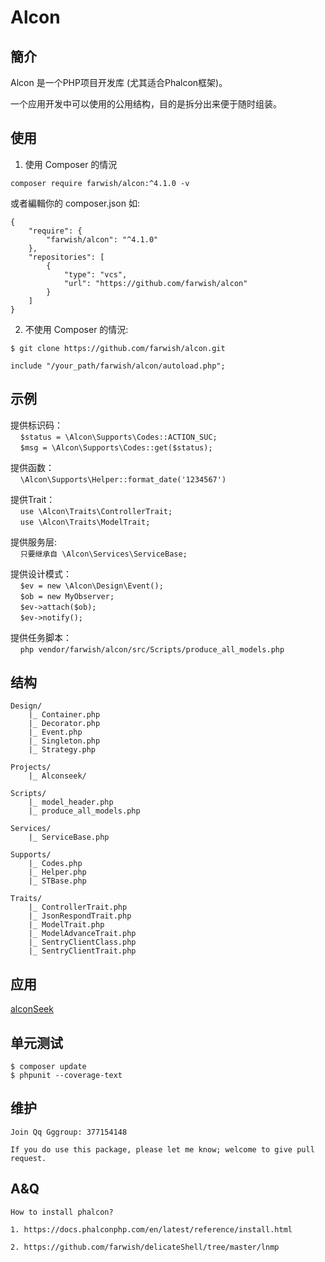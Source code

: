 # Alcon

## 簡介

Alcon 是一个PHP项目开发库 (尤其适合Phalcon框架)。  

一个应用开发中可以使用的公用结构，目的是拆分出来便于随时组装。  

## 使用

1. 使用 Composer 的情況  

```
composer require farwish/alcon:^4.1.0 -v  
```

或者編輯你的 composer.json 如:  

```
{  
    "require": {   
        "farwish/alcon": "^4.1.0"  
    },  
    "repositories": [   
        {
            "type": "vcs",  
            "url": "https://github.com/farwish/alcon"  
        }
    ]   
}  
```

2. 不使用 Composer 的情況:  

```
$ git clone https://github.com/farwish/alcon.git    

include "/your_path/farwish/alcon/autoload.php";  
```

## 示例  

提供标识码：  
    `$status = \Alcon\Supports\Codes::ACTION_SUC;`  
    `$msg = \Alcon\Supports\Codes::get($status);`  

提供函数：  
    `\Alcon\Supports\Helper::format_date('1234567')`  

提供Trait：  
    `use \Alcon\Traits\ControllerTrait;`  
    `use \Alcon\Traits\ModelTrait;`  

提供服务层:  
    `只要继承自 \Alcon\Services\ServiceBase;`   

提供设计模式：  
    `$ev = new \Alcon\Design\Event();`  
    `$ob = new MyObserver;`  
    `$ev->attach($ob);`  
    `$ev->notify();`  

提供任务脚本：  
    `php vendor/farwish/alcon/src/Scripts/produce_all_models.php`   

## 结构   

```
Design/   
    |_ Container.php  
    |_ Decorator.php  
    |_ Event.php  
    |_ Singleton.php  
    |_ Strategy.php  

Projects/  
    |_ Alconseek/  

Scripts/   
    |_ model_header.php   
    |_ produce_all_models.php  

Services/  
    |_ ServiceBase.php  

Supports/  
    |_ Codes.php  
    |_ Helper.php  
    |_ STBase.php  

Traits/  
    |_ ControllerTrait.php   
    |_ JsonRespondTrait.php  
    |_ ModelTrait.php  
    |_ ModelAdvanceTrait.php  
    |_ SentryClientClass.php  
    |_ SentryClientTrait.php  
```

## 应用   

[alconSeek](https://github.com/farwish/alconSeek "alconSeek")  


## 单元测试    

```
$ composer update  
$ phpunit --coverage-text  
```

## 维护  

```
Join Qq Gggroup: 377154148  

If you do use this package, please let me know; welcome to give pull request.  
```

## A&Q  

```
How to install phalcon?   

1. https://docs.phalconphp.com/en/latest/reference/install.html  

2. https://github.com/farwish/delicateShell/tree/master/lnmp  
```
